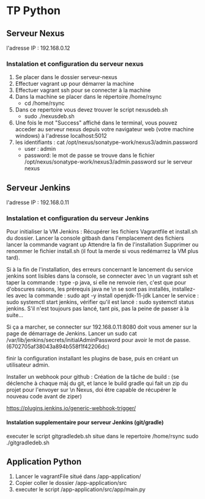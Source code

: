 # TP Python

## Serveur Nexus

l'adresse IP : 192.168.0.12

### Instalation et configuration du serveur nexus

1. Se placer dans le dossier serveur-nexus
2. Effectuer vagrant up pour démarrer la machine
3. Effectuer vagrant ssh pour se connecter à la machine
4. Dans la machine se placer dans le répertoire /home/rsync
    - cd /home/rsync
5. Dans ce repertoire vous devez trouver le script nexusdeb.sh
    - sudo ./nexusdeb.sh
6. Une fois le mot "Success" affiché dans le terminal, vous pouvez acceder au serveur nexus depuis votre navigateur web (votre machine windows)
   à l'adresse localhost:5012
7. les identifiants : cat /opt/nexus/sonatype-work/nexus3/admin.password
    - user : admin
    - password: le mot de passe se trouve dans le fichier /opt/nexus/sonatype-work/nexus3/admin.password sur le serveur nexus 

## Serveur Jenkins

l'adresse IP : 192.168.0.11

### Instalation et configuration du serveur Jenkins

Pour initialiser la VM Jenkins :
Récupérer les fichiers Vagrantfile et install.sh du dossier.
Lancer la console gitbash dans l'emplacement des fichiers
lancer la commande vagrant up
Attendre la fin de l'installation
Supprimer ou renommer le fichier install.sh (il fout la merde si vous redémarrez la VM plus tard).

Si à la fin de l'installation, des erreurs concernant le lancement du service jenkins sont lisibles dans la console, se connecter avec \n
un vagrant ssh et taper la commande : type -p java, si elle ne renvoie rien, c'est que pour d'obscures raisons, les prérequis java ne \n
se sont pas installés, installez-les avec la commande : sudo apt -y install openjdk-11-jdk
Lancer le service : sudo systemctl start jenkins, vérifier qu'il est lancé : sudo systemctl status jenkins.
S'il n'est toujours pas lancé, tant pis, pas la peine de passer à la suite...

Si ça a marcher, se connecter sur 192.168.0.11:8080 doit vous amener sur la page de démarrage de Jenkins.
Lancer un sudo cat /var/lib/jenkins/secrets/initialAdminPassword pour avoir le mot de passe. (6702705af38043a894b558f1f42206dc)

finir la configuration installant les plugins de base, puis en créant un utilisateur admin.

Installer un webhook pour github :
Création de la tâche de build : (se déclenche à chaque màj du git, et lance le build gradle qui fait un zip du projet pour l'envoyer sur \n
Nexus, doi être capable de récupérer le nouveau code avant de ziper)

https://plugins.jenkins.io/generic-webhook-trigger/

#### Instalation supplementaire pour serveur Jenkins (git/gradle)

executer le script gitgradledeb.sh situe dans le repertoire /home/rsync
sudo ./gitgradledeb.sh

## Application Python

1. Lancer le vagrantFile situé dans /app-application/
2. Copier coller le dossier /app-application/src
3. executer le script /app-application/src/app/main.py




